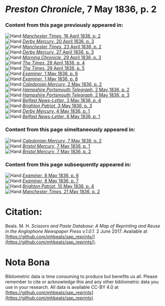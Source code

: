 # *Preston Chronicle*, 7 May 1836, p. 2  
  
### Content from this page previously appeared in:  
![Hand](http://scissorsandpaste.net/wp-content/uploads/2017/06/smallhandpointer.png) [*Manchester Times*, 16 April 1836, p. 2](https://mhbeals.github.io/sap_html/Manchester-Times/Manchester-Times-16-April-1836-p-2)  
![Hand](http://scissorsandpaste.net/wp-content/uploads/2017/06/smallhandpointer.png) [*Derby Mercury*, 20 April 1836, p. 3](https://mhbeals.github.io/sap_html/Derby-Mercury/Derby-Mercury-20-April-1836-p-3)  
![Hand](http://scissorsandpaste.net/wp-content/uploads/2017/06/smallhandpointer.png) [*Manchester Times*, 23 April 1836, p. 2](https://mhbeals.github.io/sap_html/Manchester-Times/Manchester-Times-23-April-1836-p-2)  
![Hand](http://scissorsandpaste.net/wp-content/uploads/2017/06/smallhandpointer.png) [*Derby Mercury*, 27 April 1836, p. 3](https://mhbeals.github.io/sap_html/Derby-Mercury/Derby-Mercury-27-April-1836-p-3)  
![Hand](http://scissorsandpaste.net/wp-content/uploads/2017/06/smallhandpointer.png) [*Morning Chronicle*, 29 April 1836, p. 3](https://mhbeals.github.io/sap_html/Morning-Chronicle/Morning-Chronicle-29-April-1836-p-3)  
![Hand](http://scissorsandpaste.net/wp-content/uploads/2017/06/smallhandpointer.png) [*The Times*, 29 April 1836, p. 4](https://mhbeals.github.io/sap_html/The-Times/The-Times-29-April-1836-p-4)  
![Hand](http://scissorsandpaste.net/wp-content/uploads/2017/06/smallhandpointer.png) [*The Times*, 29 April 1836, p. 5](https://mhbeals.github.io/sap_html/The-Times/The-Times-29-April-1836-p-5)  
![Hand](http://scissorsandpaste.net/wp-content/uploads/2017/06/smallhandpointer.png) [*Examiner*, 1 May 1836, p. 6](https://mhbeals.github.io/sap_html/Examiner/Examiner-1-May-1836-p-6)  
![Hand](http://scissorsandpaste.net/wp-content/uploads/2017/06/smallhandpointer.png) [*Examiner*, 1 May 1836, p. 8](https://mhbeals.github.io/sap_html/Examiner/Examiner-1-May-1836-p-8)  
![Hand](http://scissorsandpaste.net/wp-content/uploads/2017/06/smallhandpointer.png) [*Caledonian Mercury*, 2 May 1836, p. 2](https://mhbeals.github.io/sap_html/Caledonian-Mercury/Caledonian-Mercury-2-May-1836-p-2)  
![Hand](http://scissorsandpaste.net/wp-content/uploads/2017/06/smallhandpointer.png) [*Hampshire Portsmouth Telegraph*, 2 May 1836, p. 2](https://mhbeals.github.io/sap_html/Hampshire-Portsmouth-Telegraph/Hampshire-Portsmouth-Telegraph-2-May-1836-p-2)  
![Hand](http://scissorsandpaste.net/wp-content/uploads/2017/06/smallhandpointer.png) [*Hampshire Portsmouth Telegraph*, 2 May 1836, p. 3](https://mhbeals.github.io/sap_html/Hampshire-Portsmouth-Telegraph/Hampshire-Portsmouth-Telegraph-2-May-1836-p-3)  
![Hand](http://scissorsandpaste.net/wp-content/uploads/2017/06/smallhandpointer.png) [*Belfast News-Letter*, 3 May 1836, p. 4](https://mhbeals.github.io/sap_html/Belfast-News-Letter/Belfast-News-Letter-3-May-1836-p-4)  
![Hand](http://scissorsandpaste.net/wp-content/uploads/2017/06/smallhandpointer.png) [*Brighton Patriot*, 3 May 1836, p. 3](https://mhbeals.github.io/sap_html/Brighton-Patriot/Brighton-Patriot-3-May-1836-p-3)  
![Hand](http://scissorsandpaste.net/wp-content/uploads/2017/06/smallhandpointer.png) [*Derby Mercury*, 4 May 1836, p. 1](https://mhbeals.github.io/sap_html/Derby-Mercury/Derby-Mercury-4-May-1836-p-1)  
![Hand](http://scissorsandpaste.net/wp-content/uploads/2017/06/smallhandpointer.png) [*Belfast News-Letter*, 6 May 1836, p. 1](https://mhbeals.github.io/sap_html/Belfast-News-Letter/Belfast-News-Letter-6-May-1836-p-1)  
  
### Content from this page simeltaneously appeared in:  
![Hand](http://scissorsandpaste.net/wp-content/uploads/2017/06/smallhandpointer.png) [*Caledonian Mercury*, 7 May 1836, p. 2](https://mhbeals.github.io/sap_html/Caledonian-Mercury/Caledonian-Mercury-7-May-1836-p-2)  
![Hand](http://scissorsandpaste.net/wp-content/uploads/2017/06/smallhandpointer.png) [*Bristol Mercury*, 7 May 1836, p. 1](https://mhbeals.github.io/sap_html/Bristol-Mercury/Bristol-Mercury-7-May-1836-p-1)  
![Hand](http://scissorsandpaste.net/wp-content/uploads/2017/06/smallhandpointer.png) [*Bristol Mercury*, 7 May 1836, p. 2](https://mhbeals.github.io/sap_html/Bristol-Mercury/Bristol-Mercury-7-May-1836-p-2)  
  
### Content from this page subsequently appeared in:  
![Hand](http://scissorsandpaste.net/wp-content/uploads/2017/06/smallhandpointer.png) [*Examiner*, 8 May 1836, p. 6](https://mhbeals.github.io/sap_html/Examiner/Examiner-8-May-1836-p-6)  
![Hand](http://scissorsandpaste.net/wp-content/uploads/2017/06/smallhandpointer.png) [*Examiner*, 8 May 1836, p. 7](https://mhbeals.github.io/sap_html/Examiner/Examiner-8-May-1836-p-7)  
![Hand](http://scissorsandpaste.net/wp-content/uploads/2017/06/smallhandpointer.png) [*Brighton Patriot*, 10 May 1836, p. 4](https://mhbeals.github.io/sap_html/Brighton-Patriot/Brighton-Patriot-10-May-1836-p-4)  
![Hand](http://scissorsandpaste.net/wp-content/uploads/2017/06/smallhandpointer.png) [*Manchester Times*, 21 May 1836, p. 2](https://mhbeals.github.io/sap_html/Manchester-Times/Manchester-Times-21-May-1836-p-2)  


# Citation: 

Beals. M. H. *Scissors and Paste Database: A Map of Reprinting and Reuse in the Anglophone Newspaper Press v.1.0.1.* 2 June 2017. Available at [https://github.com/mhbeals/sap_reprints/](https://github.com/mhbeals/sap_reprints/). 

# Nota Bona

Bibliometric data is time consuming to produce but benefits us all. Please remember to cite or acknowledge this and any other bibliometric data you use in your research. All data is available CC-BY 4.0 at [https://github.com/mhbeals/sap_reprints](https://github.com/mhbeals/sap_reprints)